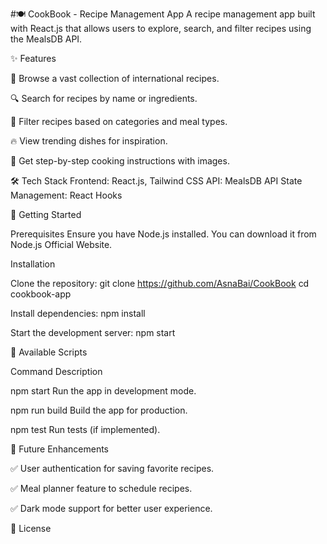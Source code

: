 #🍽️ CookBook - Recipe Management App
A recipe management app built with React.js that allows users to explore, search, and filter recipes using the MealsDB API.

✨ Features

📖 Browse a vast collection of international recipes.

🔍 Search for recipes by name or ingredients.

📌 Filter recipes based on categories and meal types.

🔥 View trending dishes for inspiration.

🍳 Get step-by-step cooking instructions with images.


🛠️ Tech Stack
Frontend: React.js, Tailwind CSS
API: MealsDB API
State Management: React Hooks

🚀 Getting Started

Prerequisites
Ensure you have Node.js installed. You can download it from Node.js Official Website.

Installation

Clone the repository:
git clone https://github.com/AsnaBai/CookBook
cd cookbook-app

Install dependencies:
npm install

Start the development server:
npm start


🔧 Available Scripts

Command	Description

npm start	Run the app in development mode.

npm run build	Build the app for production.

npm test	Run tests (if implemented).


🎯 Future Enhancements

✅ User authentication for saving favorite recipes.

✅ Meal planner feature to schedule recipes.

✅ Dark mode support for better user experience.

📜 License



